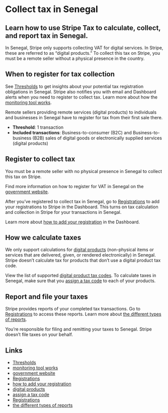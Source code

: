 # Collect tax in Senegal

## Learn how to use Stripe Tax to calculate, collect, and report tax in Senegal.

In Senegal, Stripe only supports collecting VAT for digital services. In Stripe,
these are referred to as “digital products.” To collect this tax on Stripe, you
must be a remote seller without a physical presence in the country.

## When to register for tax collection

See [Thresholds](https://dashboard.stripe.com/tax/thresholds) to get insights
about your potential tax registration obligations in Senegal. Stripe also
notifies you with email and Dashboard alerts when you need to register to
collect tax. Learn more about how the [monitoring tool
works](https://docs.stripe.com/tax/monitoring).

Remote sellers providing remote services (digital products) to individuals and
businesses in Senegal have to register for tax from their first sale there.

- **Threshold**: 1 transaction
- **Included transactions**: Business-to-consumer (B2C) and Business-to-business
(B2B) sales of digital goods or electronically supplied services (digital
products)

## Register to collect tax

You must be a remote seller with no physical presence in Senegal to collect this
tax on Stripe.

Find more information on how to register for VAT in Senegal on the [government
website](https://www.dgid.sn/2024/07/24/application-of-digital-vat-starting-from-july-1-2024/).

After you’ve registered to collect tax in Senegal, go to
[Registrations](https://dashboard.stripe.com/tax/registrations?location=sn) to
add your registrations to Stripe in the Dashboard. This turns on tax calculation
and collection in Stripe for your transactions in Senegal.

Learn more about [how to add your
registration](https://docs.stripe.com/tax/registering#track-your-registrations-in-the-tax-dashboard)
in the Dashboard.

## How we calculate taxes

We only support calculations for [digital
products](https://docs.stripe.com/tax/tax-codes?type=digital) (non-physical
items or services that are delivered, given, or rendered electronically) in
Senegal. Stripe doesn’t calculate tax for products that don’t use a digital
product tax code.

View the list of supported [digital product tax
codes](https://docs.stripe.com/tax/tax-codes?type=digital). To calculate taxes
in Senegal, make sure that you [assign a tax
code](https://docs.stripe.com/tax/products-prices-tax-codes-tax-behavior#tax-code-on-product)
to each of your products.

## Report and file your taxes

Stripe provides reports of your completed tax transactions. Go to
[Registrations](https://dashboard.stripe.com/tax/registrations) to access these
reports. Learn more about [the different types of
reports](https://docs.stripe.com/tax/reports).

You’re responsible for filing and remitting your taxes to Senegal. Stripe
doesn’t file taxes on your behalf.

## Links

- [Thresholds](https://dashboard.stripe.com/tax/thresholds)
- [monitoring tool works](https://docs.stripe.com/tax/monitoring)
- [government
website](https://www.dgid.sn/2024/07/24/application-of-digital-vat-starting-from-july-1-2024/)
- [Registrations](https://dashboard.stripe.com/tax/registrations?location=sn)
- [how to add your
registration](https://docs.stripe.com/tax/registering#track-your-registrations-in-the-tax-dashboard)
- [digital products](https://docs.stripe.com/tax/tax-codes?type=digital)
- [assign a tax
code](https://docs.stripe.com/tax/products-prices-tax-codes-tax-behavior#tax-code-on-product)
- [Registrations](https://dashboard.stripe.com/tax/registrations)
- [the different types of reports](https://docs.stripe.com/tax/reports)